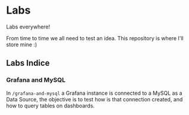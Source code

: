 # Labs

Labs everywhere!

From time to time we all need to test an idea. This repository is where
I'll store mine :)

## Labs Indice

### Grafana and MySQL

In `/grafana-and-mysql` a Grafana instance is connected to a MySQL as a Data Source, the objective is to test how is that connection created, and how to query tables on dashboards.
